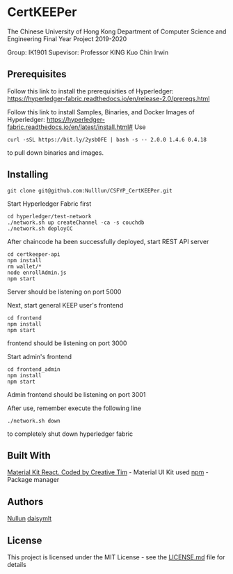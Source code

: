 # CertKEEPer

The Chinese University of Hong Kong
Department of Computer Science and Engineering
Final Year Project 2019-2020

Group: IK1901
Supevisor: Professor KING Kuo Chin Irwin

## Prerequisites
Follow this link to install the prerequisities of Hyperledger:
https://hyperledger-fabric.readthedocs.io/en/release-2.0/prereqs.html

Follow this link to install Samples, Binaries, and Docker Images of Hyperledger:
https://hyperledger-fabric.readthedocs.io/en/latest/install.html#
Use
```
curl -sSL https://bit.ly/2ysbOFE | bash -s -- 2.0.0 1.4.6 0.4.18
```
to pull down binaries and images.

## Installing

```
git clone git@github.com:Nulllun/CSFYP_CertKEEPer.git
```

Start Hyperledger Fabric first
```
cd hyperledger/test-network
./network.sh up createChannel -ca -s couchdb
./network.sh deployCC
```

After chaincode ha been successfully deployed, start REST API server
```
cd certkeeper-api
npm install
rm wallet/*
node enrollAdmin.js
npm start
```
Server should be listening on port 5000

Next, start general KEEP user's frontend
```
cd frontend
npm install
npm start
```
frontend should be listening on port 3000

Start admin's frontend
```
cd frontend_admin
npm install
npm start
```
Admin frontend should be listening on port 3001

After use, remember execute the following line
```
./network.sh down
```
to completely shut down hyperledger fabric

## Built With
[Material Kit React. Coded by Creative Tim](https://www.creative-tim.com/product/material-kit-react) - Material UI Kit used
[npm](https://www.npmjs.com/) - Package manager

## Authors
[Nullun](https://github.com/Nulllun)
[daisymlt](https://github.com/daisymlt)

## License
This project is licensed under the MIT License - see the [LICENSE.md](https://github.com/Nulllun/CSFYP_CertKEEPer/blob/master/LICENSE) file for details

